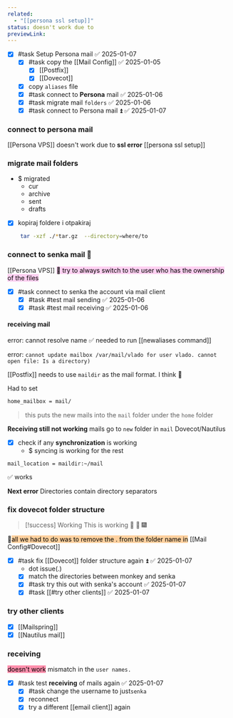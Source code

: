```yaml
---
related:
  - "[[persona ssl setup]]"
status: doesn't work due to
previewLink:
---
```

- [x] #task Setup Persona mail ✅ 2025-01-07
	- [x] #task copy the [[Mail Config]] ✅ 2025-01-05
		- [x] [[Postfix]]
		- [x] [[Dovecot]]
	- [x] copy `aliases` file
	- [x] #task connect to **Persona** mail ✅ 2025-01-06
	- [x] #task migrate mail `folders` ✅ 2025-01-06
	- [x] #task connect to Persona mail ⏫ ✅ 2025-01-07
### connect to persona mail
[[Persona VPS]]
doesn't work due to **ssl error** [[persona ssl setup]]
### migrate mail folders
- $ migrated
	- cur
	- archive
	- sent
	- drafts
- [x] kopiraj foldere i otpakiraj

```bash
	tar -xzf ./*tar.gz  --directory=where/to
```

### connect to senka mail 📧
[[Persona VPS]]
<mark style="background: #FFB8EBA6;">📔 try to always switch to the user who has the ownership of the files</mark>

- [x] #task connect to senka the account via mail client
	- [x] #task #test mail sending ✅ 2025-01-06
	- [x] #task #test mail receiving ✅ 2025-01-06

#### **receiving** mail
error: cannot resolve name
✅ needed to run [[newaliases command]]

error: `cannot update mailbox /var/mail/vlado for user vlado. cannot open file: Is a directory)`

[[Postfix]] needs to use `maildir` as the mail format. I think 🤔

Had to set
```bash
home_mailbox = mail/
```
> this puts the  new mails into the `mail` folder under the `home` folder

**Receiving still not working**
mails go to `new` folder in `mail`
Dovecot/Nautilus

- [x] check if any **synchronization** is working
	- $ syncing is working for the rest

```
mail_location = maildir:~/mail
```
✅ works

**Next error**
Directories contain directory separators

### fix dovecot folder structure

> [!success] Working
> This is working 🧀 🧁 🎆

📔<mark style="background: #FFB86CA6;">all we had to do was to remove the . from the folder name in</mark>  [[Mail Config#Dovecot]]

- [x] #task fix [[Dovecot]] folder structure again ⏫ ✅ 2025-01-07
	- dot issue(.)
	- [x] match the directories between monkey and senka
	- [x] #task try this out with senka's account ✅ 2025-01-07
	- [x] #task [[#try other clients]] ✅ 2025-01-07

### try other clients
- [x] [[Mailspring]]
- [x] [[Nautilus mail]]
### receiving
<mark style="background: #FF5582A6;">doesn't work</mark>
mismatch in the `user names.`

- [x] #task test **receiving** of mails again ✅ 2025-01-07
	- [x] #task change the username to just`senka`
	- [x] reconnect
	- [x] try a different [[email client]] again
